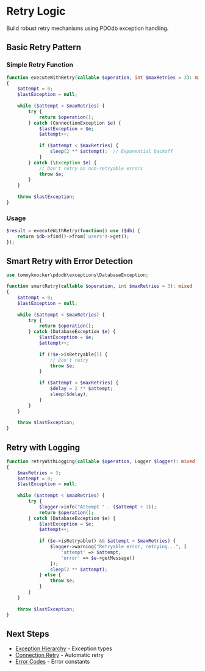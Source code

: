 # Retry Logic

Build robust retry mechanisms using PDOdb exception handling.

## Basic Retry Pattern

### Simple Retry Function

```php
function executeWithRetry(callable $operation, int $maxRetries = 3): mixed
{
    $attempt = 0;
    $lastException = null;
    
    while ($attempt < $maxRetries) {
        try {
            return $operation();
        } catch (ConnectionException $e) {
            $lastException = $e;
            $attempt++;
            
            if ($attempt < $maxRetries) {
                sleep(2 ** $attempt);  // Exponential backoff
            }
        } catch (\Exception $e) {
            // Don't retry on non-retryable errors
            throw $e;
        }
    }
    
    throw $lastException;
}
```

### Usage

```php
$result = executeWithRetry(function() use ($db) {
    return $db->find()->from('users')->get();
});
```

## Smart Retry with Error Detection

```php
use tommyknocker\pdodb\exceptions\DatabaseException;

function smartRetry(callable $operation, int $maxRetries = 3): mixed
{
    $attempt = 0;
    $lastException = null;
    
    while ($attempt < $maxRetries) {
        try {
            return $operation();
        } catch (DatabaseException $e) {
            $lastException = $e;
            $attempt++;
            
            if (!$e->isRetryable()) {
                // Don't retry
                throw $e;
            }
            
            if ($attempt < $maxRetries) {
                $delay = 2 ** $attempt;
                sleep($delay);
            }
        }
    }
    
    throw $lastException;
}
```

## Retry with Logging

```php
function retryWithLogging(callable $operation, Logger $logger): mixed
{
    $maxRetries = 3;
    $attempt = 0;
    $lastException = null;
    
    while ($attempt < $maxRetries) {
        try {
            $logger->info("Attempt " . ($attempt + 1));
            return $operation();
        } catch (DatabaseException $e) {
            $lastException = $e;
            $attempt++;
            
            if ($e->isRetryable() && $attempt < $maxRetries) {
                $logger->warning("Retryable error, retrying...", [
                    'attempt' => $attempt,
                    'error' => $e->getMessage()
                ]);
                sleep(2 ** $attempt);
            } else {
                throw $e;
            }
        }
    }
    
    throw $lastException;
}
```

## Next Steps

- [Exception Hierarchy](exception-hierarchy.md) - Exception types
- [Connection Retry](../05-advanced-features/connection-retry.md) - Automatic retry
- [Error Codes](error-codes.md) - Error constants
